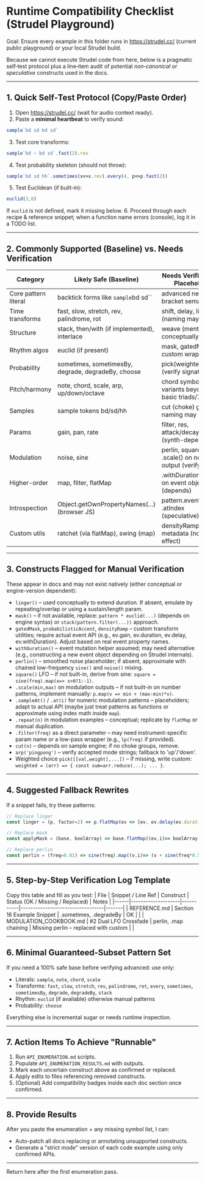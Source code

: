 # Runtime Compatibility Checklist (Strudel Playground)

Goal: Ensure every example in this folder runs in https://strudel.cc/ (current public playground) or your local Strudel build.

Because we cannot execute Strudel code from here, below is a pragmatic self‑test protocol plus a line‑item audit of potential *non‑canonical* or *speculative* constructs used in the docs.

---
## 1. Quick Self‑Test Protocol (Copy/Paste Order)
1. Open https://strudel.cc/ (wait for audio context ready).  
2. Paste a **minimal heartbeat** to verify sound:
```js
sample`bd sd bd sd`
```
3. Test core transforms:
```js
sample`bd ~ bd sd`.fast(2).rev
```
4. Test probability skeleton (should not throw):
```js
sample`bd sd hh`.sometimes(x=>x.rev).every(4, p=>p.fast(2))
```
5. Test Euclidean (if built-in):
```js
euclid(3,8)
```
If `euclid` is not defined, mark it missing below.
6. Proceed through each recipe & reference snippet; when a function name errors (console), log it in a TODO list.

---
## 2. Commonly Supported (Baseline) vs. Needs Verification
| Category | Likely Safe (Baseline) | Needs Verification / Placeholder |
|----------|------------------------|----------------------------------|
| Core pattern literal | backtick forms like `sample`bd sd`` | advanced nested bracket semantics |
| Time transforms | fast, slow, stretch, rev, palindrome, rot | shift, delay, linger (naming may differ) |
| Structure | stack, then/with (if implemented), interlace | weave (mentioned conceptually) |
| Rhythm algos | euclid (if present) | mask, gatedMask custom wrapper |
| Probability | sometimes, sometimesBy, degrade, degradeBy, choose | pick(weighted) (verify signature) |
| Pitch/harmony | note, chord, scale, arp, up/down/octave | chord symbol variants beyond basic triads/7ths |
| Samples | sample tokens bd/sd/hh | cut (choke) group naming may differ |
| Params | gain, pan, rate | filter, res, attack/decay/release (synth-dependent) |
| Modulation | noise, sine | perlin, square, .scale() on noise output (verify) |
| Higher-order | map, filter, flatMap | .withDuration, .delay on event objects (depends) |
| Introspection | Object.getOwnPropertyNames(...) (browser JS) | pattern.eventsAt / .atIndex (speculative) |
| Custom utils | ratchet (via flatMap), swing (map) | densityRamp storing metadata (no engine effect) |

---
## 3. Constructs Flagged for Manual Verification
These appear in docs and may not exist natively (either conceptual or engine-version dependent):
- `linger()` – used conceptually to extend duration. If absent, emulate by repeating/overlap or using a sustain/length param.
- `mask()` – if not available, replace: `pattern * euclid(...)` (depends on engine syntax) or `stack(pattern.filter(...))` approach.
- `gatedMask`, `probabilisticAccent`, `densityRamp` – custom transform utilities; require actual event API (e.g., ev.gain, ev.duration, ev.delay, ev.withDuration). Adjust based on real event property names.
- `withDuration()` – event mutation helper assumed; may need alternative (e.g., constructing a new event object depending on Strudel internals).
- `perlin()` – smoothed noise placeholder; if absent, approximate with chained low-frequency `sine()` and `noise()` mixing.
- `square()` LFO – if not built-in, derive from sine: `square = sine(freq).map(x=> x>0?1:-1)`.
- `.scale(min,max)` on modulation outputs – if not built-in on number patterns, implement manually: `p.map(v => min + (max-min)*v)`.
- `.sampleAt()` / `.at(i)` for numeric modulation patterns – placeholders; adapt to actual API (maybe just treat patterns as functions or approximate using index math inside `map`).
- `.repeat(n)` in modulation examples – conceptual; replicate by `flatMap` or manual duplication.
- `.filter(freq)` as a direct parameter – may need instrument-specific param name or a low-pass wrapper (e.g., `lp(freq)` if provided).
- `cut(n)` – depends on sample engine; if no choke groups, remove.
- `arp('pingpong')` – verify accepted mode strings; fallback to 'up'/'down'.
- Weighted choice `pick([[val,weight],...])` – if missing, write custom: `weighted = (arr) => { const sum=arr.reduce(...); ... }`.

---
## 4. Suggested Fallback Rewrites
If a snippet fails, try these patterns:
```js
// Replace linger
const linger = (p, factor=2) => p.flatMap(ev => [ev, ev.delay(ev.duration/factor)]);

// Replace mask
const applyMask = (base, boolArray) => base.flatMap((ev,i)=> boolArray[i % boolArray.length] ? [ev] : []);

// Replace perlin
const perlin = (freq=0.01) => sine(freq).map((v,i)=> (v + sine(freq*0.5).at(i))/2 );
```

---
## 5. Step-by-Step Verification Log Template
Copy this table and fill as you test:
| File | Snippet / Line Ref | Construct | Status (OK / Missing / Replaced) | Notes |
|------|--------------------|-----------|----------------------------------|-------|
| REFERENCE.md | Section 16 Example Snippet | .sometimes, .degradeBy | OK |  |
| MODULATION_COOKBOOK.md | #2 Dual LFO Crossfade | perlin, .map chaining | Missing perlin – replaced with custom |  |

---
## 6. Minimal Guaranteed-Subset Pattern Set
If you need a 100% safe base before verifying advanced: use only:
- Literals: `sample`, `note`, `chord`, `scale`
- Transforms: `fast`, `slow`, `stretch`, `rev`, `palindrome`, `rot`, `every`, `sometimes`, `sometimesBy`, `degrade`, `degradeBy`, `stack`
- Rhythm: `euclid` (if available) otherwise manual patterns
- Probability: `choose`

Everything else is incremental sugar or needs runtime inspection.

---
## 7. Action Items To Achieve "Runnable"
1. Run `API_ENUMERATION.md` scripts.
2. Populate `API_ENUMERATION_RESULTS.md` with outputs.
3. Mark each uncertain construct above as confirmed or replaced.
4. Apply edits to files referencing removed constructs.
5. (Optional) Add compatibility badges inside each doc section once confirmed.

---
## 8. Provide Results
After you paste the enumeration + any missing symbol list, I can: 
- Auto-patch all docs replacing or annotating unsupported constructs.
- Generate a "strict mode" version of each code example using only confirmed APIs.

---
Return here after the first enumeration pass.
